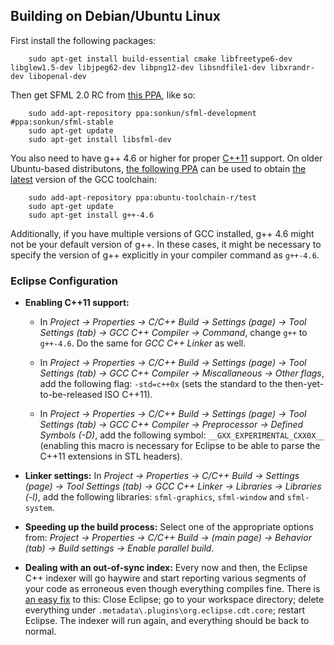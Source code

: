 Building on Debian/Ubuntu Linux
--------------------------------
First install the following packages:

        sudo apt-get install build-essential cmake libfreetype6-dev libglew1.5-dev libjpeg62-dev libpng12-dev libsndfile1-dev libxrandr-dev libopenal-dev

Then get SFML 2.0 RC from [this PPA](https://launchpad.net/~sonkun/+archive/sfml-stable), like so:

        sudo add-apt-repository ppa:sonkun/sfml-development #ppa:sonkun/sfml-stable
        sudo apt-get update
        sudo apt-get install libsfml-dev

You also need to have g++ 4.6 or higher for proper [C++11](http://en.wikipedia.org/wiki/C++11) support. On older Ubuntu-based distributons, [the following PPA](https://launchpad.net/~ubuntu-toolchain-r/+archive/test) can be used to obtain [the latest](http://askubuntu.com/questions/61254/how-to-update-gcc-to-the-latest-versionin-this-case-4-7-in-ubuntu-10-04) version of the GCC toolchain:

        sudo add-apt-repository ppa:ubuntu-toolchain-r/test
        sudo apt-get update
        sudo apt-get install g++-4.6

Additionally, if you have multiple versions of GCC installed, g++ 4.6 might not be your default version of g++. In these cases, it might be necessary to specify the version of g++ explicitly in your compiler command as `g++-4.6`.

### Eclipse Configuration

- **Enabling C++11 support:**

	- In *Project -> Properties -> C/C++ Build -> Settings (page) -> Tool Settings (tab) -> GCC C++ Compiler -> Command*, change `g++` to `g++-4.6`. Do the same for *GCC C++ Linker* as well.

	- In *Project -> Properties -> C/C++ Build -> Settings (page) -> Tool Settings (tab) -> GCC C++ Compiler -> Miscallaneous -> Other flags*, add the following flag: `-std=c++0x` (sets the standard to the then-yet-to-be-released ISO C++11).

	- In *Project -> Properties -> C/C++ Build -> Settings (page) -> Tool Settings (tab) -> GCC C++ Compiler -> Preprocessor -> Defined Symbols (-D)*, add the following symbol: `__GXX_EXPERIMENTAL_CXX0X__` (enabling this macro is necessary for Eclipse to be able to parse the C++11 extensions in STL headers).

- **Linker settings:** In *Project -> Properties -> C/C++ Build -> Settings (page) -> Tool Settings (tab) -> GCC C++ Linker -> Libraries -> Libraries (-l)*, add the following libraries: `sfml-graphics`, `sfml-window` and `sfml-system`.

- **Speeding up the build process:** Select one of the appropriate options from: *Project -> Properties -> C/C++ Build -> (main page) -> Behavior (tab) -> Build settings -> Enable parallel build*.

- **Dealing with an out-of-sync index:** Every now and then, the Eclipse C++ indexer will go haywire and start reporting various segments of your code as erroneous even though everything compiles fine. There is [an easy fix](http://stackoverflow.com/a/3040761) to this: Close Eclipse; go to your workspace directory; delete everything under `.metadata\.plugins\org.eclipse.cdt.core`; restart Eclipse. The indexer will run again, and everything should be back to normal.
